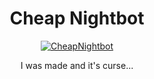 <h1 align="center">Cheap Nightbot</h1>

<p align="center"> <a href="#"><img src="https://github-stats-alpha.vercel.app/api?username=cheapnightbot" alt="CheapNightbot" /></a> </p>

<p align="center"> I was made and it's curse... </p>
